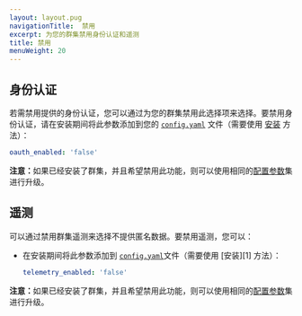 ```yaml
---
layout: layout.pug
navigationTitle:  禁用
excerpt: 为您的群集禁用身份认证和遥测
title: 禁用
menuWeight: 20
---
```


## 身份认证

若需禁用提供的身份认证，您可以通过为您的群集禁用此选择项来选择。要禁用身份认证，请在安装期间将此参数添加到您的 [`config.yaml`](/mesosphere/dcos/1.13/installing/production/advanced-configuration/configuration-reference/) 文件（需要使用 [安装](/mesosphere/dcos/1.13/installing/production/deploying-dcos/installation/) 方法）：

```yaml
oauth_enabled: 'false'
```

<p class="message--note"><strong>注意：</strong>如果已经安装了群集，并且希望禁用此功能，则可以使用相同的<a href="/mesosphere/dcos/1.13/installing/production/advanced-configuration/configuration-reference/">配置参数</a>集进行升级。</p>



## 遥测

可以通过禁用群集遥测来选择不提供匿名数据。要禁用遥测，您可以：

- 在安装期间将此参数添加到 [`config.yaml`](/mesosphere/dcos/1.13/installing/production/advanced-configuration/configuration-reference/)文件（需要使用 [安装][1] 方法）：

    ```yaml
    telemetry_enabled: 'false'
    ```



<p class="message--note"><strong>注意：</strong>如果已经安装了群集，并且希望禁用此功能，则可以使用相同的<a href="/mesosphere/dcos/1.13/installing/production/advanced-configuration/configuration-reference/">配置参数</a>集进行升级。</p>
